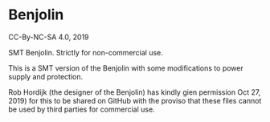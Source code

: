 # Benjolin

CC-By-NC-SA 4.0, 2019

SMT Benjolin. Strictly for non-commercial use.

This is a SMT version of the Benjolin with some modifications to power supply and protection.

Rob Hordijk (the designer of the Benjolin) has kindly gien permission Oct 27, 2019) for this to be shared on GitHub with the proviso that these files cannot be used by third parties for commercial use.
